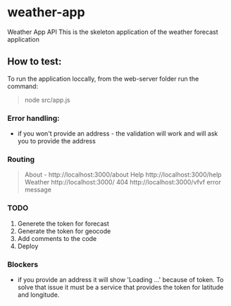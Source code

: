 # weather-app
Weather App API
This is the skeleton application of the weather forecast application

## How to test: 

To run the application loccally, from the web-server folder run the command: 

> node src/app.js

 ### Error handling:

- if you won't provide an address - the validation will work and will ask you to provide the address

### Routing
 > About - 
 http://localhost:3000/about
 > Help
 http://localhost:3000/help
 > Weather
 http://localhost:3000/
 > 404 
 http://localhost:3000/vfvf
 error message

 ### TODO
 
 1. Generete the token for forecast
 2. Generate the token for geocode
 3. Add comments to the code
 4. Deploy

 ### Blockers

 - if you provide an address it will show 'Loading ...' because of token. 
To solve that issue it must be a service that provides the token for latitude and longitude.








